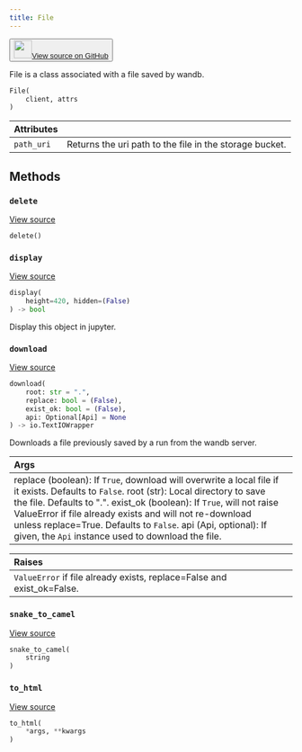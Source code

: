 ```yaml
---
title: File
---
```

<p><button style={{display: 'flex', alignItems: 'center', backgroundColor: 'white', border: '1px solid #ddd', padding: '10px', borderRadius: '6px', cursor: 'pointer', boxShadow: '0 2px 3px rgba(0,0,0,0.1)', transition: 'all 0.3s'}}><a href='https://www.github.com/wandb/wandb/tree/v0.18.7/wandb/apis/public/files.py#L109-L210' style={{fontSize: '1.2em', display: 'flex', alignItems: 'center'}}><img src='https://github.githubassets.com/images/modules/logos_page/GitHub-Mark.png' height='32px' width='32px' style={{marginRight: '10px'}}/>View source on GitHub</a></button></p>


File is a class associated with a file saved by wandb.

```python
File(
    client, attrs
)
```

| Attributes |  |
| :--- | :--- |
|  `path_uri` |  Returns the uri path to the file in the storage bucket. |

## Methods

### `delete`

[View source](https://www.github.com/wandb/wandb/tree/v0.18.7/wandb/apis/public/files.py#L190-L203)

```python
delete()
```

### `display`

[View source](https://www.github.com/wandb/wandb/tree/v0.18.7/wandb/apis/attrs.py#L15-L26)

```python
display(
    height=420, hidden=(False)
) -> bool
```

Display this object in jupyter.

### `download`

[View source](https://www.github.com/wandb/wandb/tree/v0.18.7/wandb/apis/public/files.py#L149-L188)

```python
download(
    root: str = ".",
    replace: bool = (False),
    exist_ok: bool = (False),
    api: Optional[Api] = None
) -> io.TextIOWrapper
```

Downloads a file previously saved by a run from the wandb server.

| Args |  |
| :--- | :--- |
|  replace (boolean): If `True`, download will overwrite a local file if it exists. Defaults to `False`. root (str): Local directory to save the file. Defaults to ".". exist_ok (boolean): If `True`, will not raise ValueError if file already exists and will not re-download unless replace=True. Defaults to `False`. api (Api, optional): If given, the `Api` instance used to download the file. |

| Raises |  |
| :--- | :--- |
|  `ValueError` if file already exists, replace=False and exist_ok=False. |

### `snake_to_camel`

[View source](https://www.github.com/wandb/wandb/tree/v0.18.7/wandb/apis/attrs.py#L11-L13)

```python
snake_to_camel(
    string
)
```

### `to_html`

[View source](https://www.github.com/wandb/wandb/tree/v0.18.7/wandb/apis/attrs.py#L28-L29)

```python
to_html(
    *args, **kwargs
)
```
